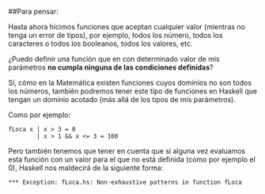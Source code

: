 ##Para pensar:

Hasta ahora hicimos funciones que aceptan cualquier valor (mientras no tenga un error de tipos), por ejemplo, todos los número, todos los caracteres o todos los booleanos, todos los valores, etc.

¿Puedo definir una función que en con determinado valor de mis parámetros **no cumpla ninguna de las condiciones definidas**?

Sí, cómo en la Matemática existen funciones cuyos dominios no son todos los números, también podremos tener  este tipo de funciones en Haskell que tengan un dominio acotado (más allá de los tipos de mis parámetros).

Como por ejemplo:

```
fLoca x | x > 3 = 0
        | x > 1 && x <= 3 = 100
```

Pero también tenemos que tener en cuenta que si alguna vez evaluamos esta función con un valor para el que no está definida (como por ejemplo el 0), Haskell nos maldecirá de la siguiente forma:

`*** Exception: fLoca.hs: Non-exhaustive patterns in function fLoca`